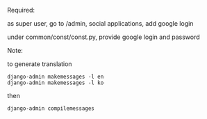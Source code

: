 Required:

as super user, go to /admin, social applications, add google login

under common/const/const.py, provide google login and password

Note:

to generate translation

```
django-admin makemessages -l en
django-admin makemessages -l ko
```

then

```
django-admin compilemessages
```
